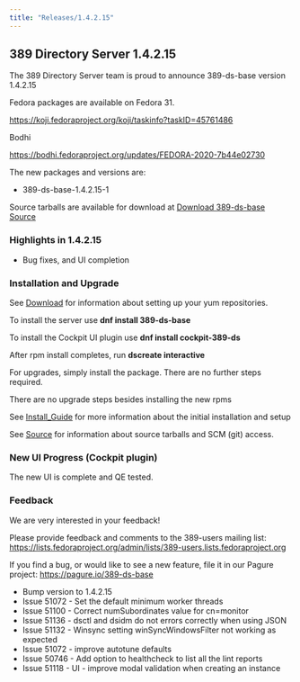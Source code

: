 ```yaml
---
title: "Releases/1.4.2.15"
---
```


389 Directory Server 1.4.2.15
-----------------------------

The 389 Directory Server team is proud to announce 389-ds-base version 1.4.2.15

Fedora packages are available on Fedora 31.

<https://koji.fedoraproject.org/koji/taskinfo?taskID=45761486>

Bodhi

<https://bodhi.fedoraproject.org/updates/FEDORA-2020-7b44e02730>

The new packages and versions are:

- 389-ds-base-1.4.2.15-1

Source tarballs are available for download at [Download 389-ds-base Source](https://releases.pagure.org/389-ds-base/389-ds-base-1.4.2.15.tar.bz2)

### Highlights in 1.4.2.15

- Bug fixes, and UI completion

### Installation and Upgrade 

See [Download](../download.html) for information about setting up your yum repositories.

To install the server use **dnf install 389-ds-base**

To install the Cockpit UI plugin use **dnf install cockpit-389-ds**

After rpm install completes, run **dscreate interactive**

For upgrades, simply install the package.  There are no further steps required.

There are no upgrade steps besides installing the new rpms 

See [Install\_Guide](../howto/howto-install-389.html) for more information about the initial installation and setup

See [Source](../development/source.html) for information about source tarballs and SCM (git) access.

### New UI Progress (Cockpit plugin)

The new UI is complete and QE tested.

### Feedback

We are very interested in your feedback!

Please provide feedback and comments to the 389-users mailing list: <https://lists.fedoraproject.org/admin/lists/389-users.lists.fedoraproject.org>

If you find a bug, or would like to see a new feature, file it in our Pagure project: <https://pagure.io/389-ds-base>

- Bump version to 1.4.2.15
- Issue 51072 - Set the default minimum worker threads
- Issue 51100 - Correct numSubordinates value for cn=monitor
- Issue 51136 - dsctl and dsidm do not errors correctly when using JSON
- Issue 51132 - Winsync setting winSyncWindowsFilter not working as expected
- Issue 51072 - improve autotune defaults
- Issue 50746 - Add option to healthcheck to list all the lint reports
- Issue 51118 - UI - improve modal validation when creating an instance

